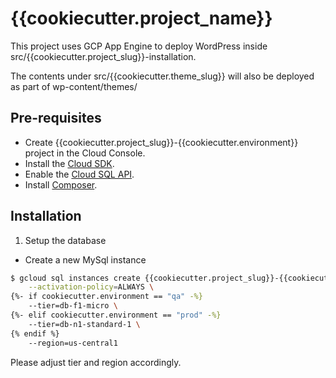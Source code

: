 # {{cookiecutter.project_name}}

This project uses GCP App Engine to deploy WordPress inside src/{{cookiecutter.project_slug}}-installation.

The contents under src/{{cookiecutter.theme_slug}} will also be deployed as part of wp-content/themes/

## Pre-requisites

- Create {{cookiecutter.project_slug}}-{{cookiecutter.environment}} project in the Cloud Console.
- Install the [Cloud SDK].
- Enable the [Cloud SQL API].
- Install [Composer].

[cloud sdk]: <https://cloud.google.com/sdk>
[cloud sql api]: <https://console.cloud.google.com/flows/enableapi?apiid=sqladmin>
[composer]: <https://getcomposer.org/>

## Installation

1. Setup the database

- Create a new MySql instance

```sh
$ gcloud sql instances create {{cookiecutter.project_slug}}-{{cookiecutter.environment}}-db \
    --activation-policy=ALWAYS \
{%- if cookiecutter.environment == "qa" -%}
    --tier=db-f1-micro \
{%- elif cookiecutter.environment == "prod" -%}
    --tier=db-n1-standard-1 \
{% endif %}
    --region=us-central1
```

Please adjust tier and region accordingly.